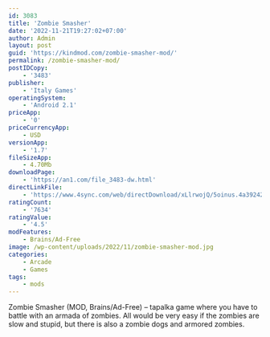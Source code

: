 ```yaml
---
id: 3083
title: 'Zombie Smasher'
date: '2022-11-21T19:27:02+07:00'
author: Admin
layout: post
guid: 'https://kindmod.com/zombie-smasher-mod/'
permalink: /zombie-smasher-mod/
postIDCopy:
    - '3483'
publisher:
    - 'Italy Games'
operatingSystem:
    - 'Android 2.1'
priceApp:
    - '0'
priceCurrencyApp:
    - USD
versionApp:
    - '1.7'
fileSizeApp:
    - 4.70Mb
downloadPage:
    - 'https://an1.com/file_3483-dw.html'
directLinkFile:
    - 'https://www.4sync.com/web/directDownload/xLlrwojQ/5oinus.4a39242e3b3adfaf8b675d38d92f6220'
ratingCount:
    - '7634'
ratingValue:
    - '4.5'
modFeatures:
    - Brains/Ad-Free
image: /wp-content/uploads/2022/11/zombie-smasher-mod.jpg
categories:
    - Arcade
    - Games
tags:
    - mods
---
```


Zombie Smasher (MOD, Brains/Ad-Free) – tapalka game where you have to battle with an armada of zombies. All would be very easy if the zombies are slow and stupid, but there is also a zombie dogs and armored zombies.